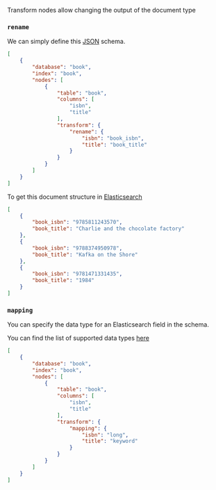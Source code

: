 Transform nodes allow changing the output of the document type

### `rename`

We can simply define this [JSON](https://jsonapi.org) schema.

```JSON
[
    {
        "database": "book",
        "index": "book",
        "nodes": [
            {
                "table": "book",
                "columns": [
                    "isbn",
                    "title"
                ],
                "transform": {
                    "rename": {
                        "isbn": "book_isbn",
                        "title": "book_title"
                    }
                }
            }
        ]
    }
]
```

To get this document structure in [Elasticsearch](https://www.elastic.co/products/elastic-stack)

```JSON
[
    {
        "book_isbn": "9785811243570",
        "book_title": "Charlie and the chocolate factory"
    },
    {
        "book_isbn": "9788374950978",
        "book_title": "Kafka on the Shore"
    },
    {
        "book_isbn": "9781471331435",
        "book_title": "1984"
    }
]
```

### `mapping`

You can specify the data type for an Elasticsearch field in the schema.

You can find the list of supported data types [here](https://www.elastic.co/guide/en/elasticsearch/reference/current/sql-data-types.html)

```JSON
[
    {
        "database": "book",
        "index": "book",
        "nodes": [
            {
                "table": "book",
                "columns": [
                    "isbn",
                    "title"
                ],
                "transform": {
                    "mapping": {
                        "isbn": "long",
                        "title": "keyword"
                    }
                }
            }
        ]
    }
]
```
